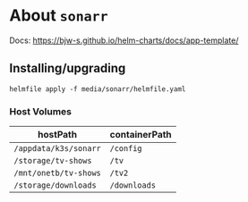 About `sonarr`
===
Docs: https://bjw-s.github.io/helm-charts/docs/app-template/


Installing/upgrading
---

```shell
helmfile apply -f media/sonarr/helmfile.yaml
```

### Host Volumes

| hostPath              | containerPath |
|-----------------------|---------------|
| `/appdata/k3s/sonarr` | `/config`     |
| `/storage/tv-shows`   | `/tv`         |
| `/mnt/onetb/tv-shows` | `/tv2`        |
| `/storage/downloads`  | `/downloads`  |
